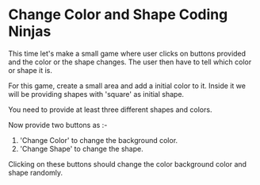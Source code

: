 # Change Color and Shape Coding Ninjas
This time let's make a small game where user clicks on buttons provided and the color or the shape changes. The user then have to tell which color or shape it is.

For this game, create a small area and add a initial color to it. Inside it we will be providing shapes with 'square' as initial shape.

You need to provide at least three different shapes and colors.

Now provide two buttons as :-
1. 'Change Color' to change the background color.
2. 'Change Shape' to change the shape.

Clicking on these buttons should change the color background color and shape randomly. 
